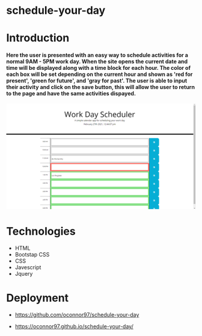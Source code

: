 # schedule-your-day

# Introduction

#### Here the user is presented with an easy way to schedule activities for a normal 9AM - 5PM work day.  When the site opens the current date and time will be displayed along with a time block for each hour.  The color of each box will be set depending on the current hour and shown as 'red for present', 'green for future', and 'gray for past'.  The user is able to input their activity and click on the save button, this will allow the user to return to the page and have the same activities dispayed.

![working screenshot](assets/images/active-screenshot.png)

# Technologies 

* HTML
* Bootstap CSS
* CSS
* Javescript
* Jquery


# Deployment 

* https://github.com/oconnor97/schedule-your-day

* https://oconnor97.github.io/schedule-your-day/